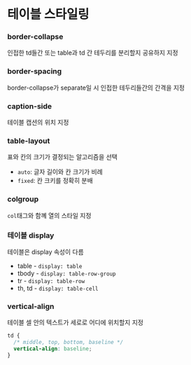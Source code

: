 # 테이블 스타일링
### border-collapse
인접한 td들간 또는 table과 td 간 테두리를 분리할지 공유하지 지정
### border-spacing
border-collapse가
separate일 시 인접한 테두리들간의 간격을 지정
### caption-side
테이블 캡션의 위치 지정
### table-layout
표와 칸의 크기가 결정되는 알고리즘을 선택
* `auto`: 글자 길이와 칸 크기가 비례
* `fixed`: 칸 크키를 정확히 분배
### colgroup
`col`태그와 함꼐 열의 스타일 지정
### 테이블 display
테이블은 display 속성이 다름

* table - `display: table`
* tbody - `display: table-row-group`
* tr - `display: table-row`
* th, td - `display: table-cell`

### vertical-align
테이블 셀 안의 텍스트가 세로로 어디에 위치할지 지정
```css
td {
  /* middle, top, bottom, baseline */
  vertical-align: baseline;
}
```
